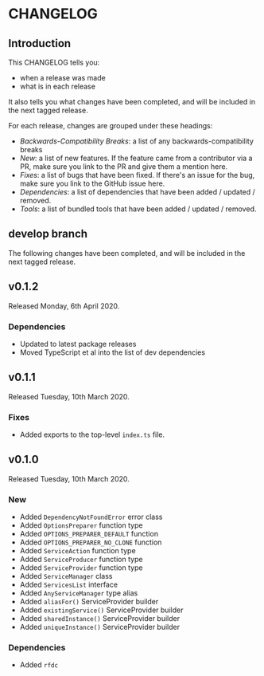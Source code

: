# CHANGELOG

## Introduction

This CHANGELOG tells you:

* when a release was made
* what is in each release

It also tells you what changes have been completed, and will be included in the next tagged release.

For each release, changes are grouped under these headings:

* _Backwards-Compatibility Breaks_: a list of any backwards-compatibility breaks
* _New_: a list of new features. If the feature came from a contributor via a PR, make sure you link to the PR and give them a mention here.
* _Fixes_: a list of bugs that have been fixed. If there's an issue for the bug, make sure you link to the GitHub issue here.
* _Dependencies_: a list of dependencies that have been added / updated / removed.
* _Tools_: a list of bundled tools that have been added / updated / removed.

## develop branch

The following changes have been completed, and will be included in the next tagged release.

## v0.1.2

Released Monday, 6th April 2020.

### Dependencies

* Updated to latest package releases
* Moved TypeScript et al into the list of dev dependencies

## v0.1.1

Released Tuesday, 10th March 2020.

### Fixes

* Added exports to the top-level `index.ts` file.

## v0.1.0

Released Tuesday, 10th March 2020.

### New

* Added `DependencyNotFoundError` error class
* Added `OptionsPreparer` function type
* Added `OPTIONS_PREPARER_DEFAULT` function
* Added `OPTIONS_PREPARER_NO_CLONE` function
* Added `ServiceAction` function type
* Added `ServiceProducer` function type
* Added `ServiceProvider` function type
* Added `ServiceManager` class
* Added `ServicesList` interface
* Added `AnyServiceManager` type alias
* Added `aliasFor()` ServiceProvider builder
* Added `existingService()` ServiceProvider builder
* Added `sharedInstance()` ServiceProvider builder
* Added `uniqueInstance()` ServiceProvider builder

### Dependencies

* Added `rfdc`
